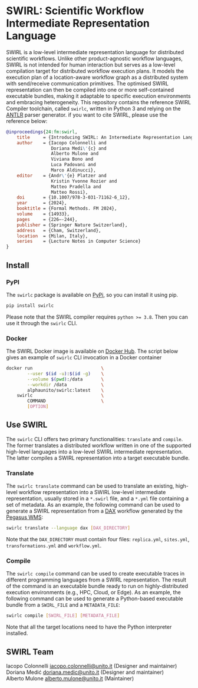 # SWIRL: Scientific Workflow Intermediate Representation Language

SWIRL is a low-level intermediate representation language for distributed scientific workflows. Unlike other product-agnostic workflow languages, SWIRL is not intended for human interaction but serves as a low-level compilation target for distributed workflow execution plans. It models the execution plan of a location-aware workflow graph as a distributed system with send/receive communication primitives. The optimised SWIRL representation can then be compiled into one or more self-contained executable bundles, making it adaptable to specific execution environments and embracing heterogeneity. This repository contains the reference SWIRL Compiler toolchain, called `swirlc`, written in Python 3 and relying on the [ANTLR](https://www.antlr.org/) parser generator. if you want to cite SWIRL, please use the reference below:

```bibtex
@inproceedings{24:fm:swirl,
    title     = {Introducing SWIRL: An Intermediate Representation Language for Scientific Workflows},
    author    = {Iacopo Colonnelli and
                 Doriana Medi\'{c} and
                 Alberto Mulone and
                 Viviana Bono and
                 Luca Padovani and
                 Marco Aldinucci},
    editor    = {Andr\'{e} Platzer and
                 Kristin Yvonne Rozier and
                 Matteo Pradella and
                 Matteo Rossi},
    doi       = {10.1007/978-3-031-71162-6_12},
    year      = {2024},
    booktitle = {Formal Methods. FM 2024},
    volume    = {14933},
    pages     = {226–-244},
    publisher = {Springer Nature Switzerland},
    address   = {Cham, Switzerland},
    location  = {Milan, Italy},
    series    = {Lecture Notes in Computer Science}
}
```

## Install

### PyPI

The `swirlc` package is available on [PyPi](https://pypi.org/project/swirlc/), so you can install it using pip.

```bash
pip install swirlc
```

Please note that the SWIRL compiler requires `python >= 3.8`. Then you can use it through the `swirlc` CLI.

### Docker

The SWIRL Docker image is available on [Docker Hub](https://hub.docker.com/r/alphaunito/swirlc). The script below gives an example of `swirlc` CLI invocation in a Docker container

```bash
docker run                          \
        --user $(id -u):$(id -g)    \
        --volume $(pwd):/data       \
        --workdir /data             \
        alphaunito/swirlc:latest    \
    swirlc                          \
        COMMAND                     \
        [OPTION]                     
```

## Use SWIRL

The `swirlc` CLI offers two primary functionalities: `translate` and `compile`. The former translates a distributed workflow written in one of the supported high-level languages into a low-level SWIRL intermediate representation. The latter compiles a SWIRL representation into a target executable bundle.

### Translate

The `swirlc translate` command can be used to translate an existing, high-level workflow representation into a SWIRL low-level intermediate representation, usually stored in a `*.swirl` file, and a `*.yml` file containing a set of metadata. As an example, the following command can be used to generate a SWIRL representation from a [DAX](https://pegasus.isi.edu/documentation/development/schemas.html) workflow generated by the [Pegasus WMS](https://pegasus.isi.edu/):
  
```bash
swirlc translate --language dax [DAX_DIRECTORY]
```

Note that the `DAX_DIRECTORY` must contain four files: `replica.yml`, `sites.yml`, `transformations.yml` and `workflow.yml`.

### Compile

The `swirlc compile` command can be used to create executable traces in different programming languages from a SWIRL representation. The result of the command is an executable bundle ready to run on highly-distributed execution environments (e.g., HPC, Cloud, or Edge). As an example, the following command can be used to generate a Python-based executable bundle from a `SWIRL_FILE` and a `METADATA_FILE`:
  
```bash
swirlc compile [SWIRL_FILE] [METADATA_FILE]
```

Note that all the target locations need to have the Python interpreter installed. 

## SWIRL Team

Iacopo Colonnelli <iacopo.colonnelli@unito.it> (Designer and maintainer)  
Doriana Medić <doriana.medic@unito.it> (Designer and maintainer)  
Alberto Mulone <alberto.mulone@unito.it> (Maintainer)
